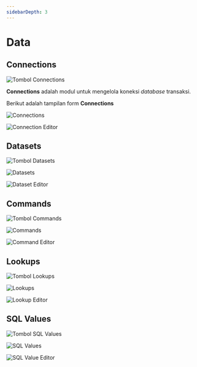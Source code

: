 ```yaml
---
sidebarDepth: 3
---
```


# Data

## Connections

![Tombol Connections](/images/btn-con.png)

**Connections** adalah modul untuk mengelola koneksi _database_ transaksi.

Berikut adalah tampilan form **Connections**

![Connections](/images/app-connections.png)

![Connection Editor](/images/app-conn-editor.png)

## Datasets

![Tombol Datasets](/images/btn-dts.png)

![Datasets](/images/app-datasets.png)

![Dataset Editor](/images/app-dataset-editor.png)

## Commands

![Tombol Commands](/images/btn-cmd.png)

![Commands](/images/app-commands.png)

![Command Editor](/images/app-command-editor.png)

## Lookups

![Tombol Lookups](/images/btn-lkp.png)

![Lookups](/images/app-lookups.png)

![Lookup Editor](/images/app-lookup-editor.png)

## SQL Values

![Tombol SQL Values](/images/btn-sql-val.png)

![SQL Values](/images/app-sql-values.png)

![SQL Value Editor](/images/app-sql-value-editor.png)
